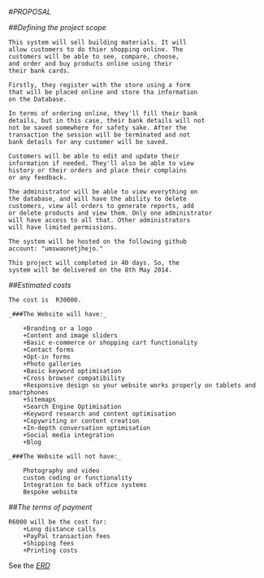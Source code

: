 #_PROPOSAL_

_##Defining the project scope_

	This system will sell building materials. It will 
	allow customers to do thier shopping online. The
	customers will be able to see, compare, choose, 
	and order and buy products online using their
	their bank cards.		
	
	Firstly, they register with the store using a form
	that will be placed online and store tha information
	on the Database.
	
	In terms of ordering online, they'll fill their bank
	details, but in this case, their bank details will not
	not be saved somewhere for safety sake. After the
	transaction the session will be terminated and not
	bank details for any customer will be saved.
	
	Customers will be able to edit and update their
	information if needed. They'll also be able to view 
	history or their orders and place their complains
	or any feedback.
	
	The administrator will be able to view everything on
	the database, and will have the ability to delete 
	customers, view all orders to generate reports, add 
	or delete products and view them. Only one administrator
	will have access to all that. Other administrators
	will have limited permissions.
	
	The system will be hosted on the following github
	account: "umswaonetjhejo."
	
	This project will completed in 40 days. So, the 
	system will be delivered on the 8th May 2014.
	
_##Estimated costs_ 
	
	The cost is  R30000.
	
	_###The Website will have:_
	
		+Branding or a logo
		+Content and image sliders
		+Basic e-commerce or shopping cart functionality
		+Contact forms
		+Opt-in forms
		+Photo galleries
		+Basic keyword optimisation
		+Cross browser compatibility
		+Responsive design so your website works properly on tablets and smartphones
		+Sitemaps
		+Search Engine Optimisation
		+Keyword research and content optimisation
		+Copywriting or content creation
		+In-depth conversation optimisation
		+Social media integration
		+Blog

	_###The Website will not have:_
	
		Photography and video
		custom coding or functionality
		Integration to back office systems
		Bespoke website

_##The terms of payment_ 

	R6000 will be the cost for:
		+Long distance calls
		+PayPal transaction fees
		+Shipping fees
		+Printing costs

See the _[ERD](www.erd.svg)_
